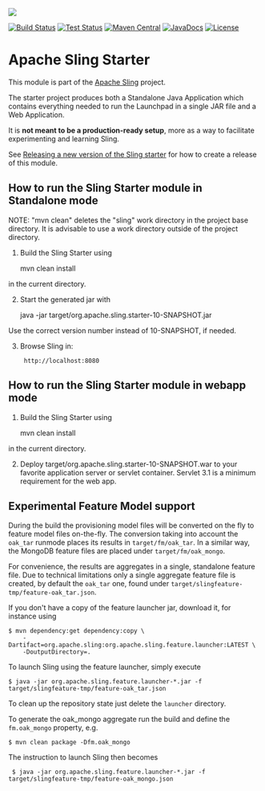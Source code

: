 [<img src="https://sling.apache.org/res/logos/sling.png"/>](https://sling.apache.org)

 [![Build Status](https://builds.apache.org/buildStatus/icon?job=Sling/sling-org-apache-sling-starter/master)](https://builds.apache.org/job/Sling/job/sling-org-apache-sling-starter/job/master) [![Test Status](https://img.shields.io/jenkins/t/https/builds.apache.org/job/Sling/job/sling-org-apache-sling-starter/job/master.svg)](https://builds.apache.org/job/Sling/job/sling-org-apache-sling-starter/job/master/test_results_analyzer/) [![Maven Central](https://maven-badges.herokuapp.com/maven-central/org.apache.sling/org.apache.sling.starter/badge.svg)](https://search.maven.org/#search%7Cga%7C1%7Cg%3A%22org.apache.sling%22%20a%3A%22org.apache.sling.starter%22) [![JavaDocs](https://www.javadoc.io/badge/org.apache.sling/org.apache.sling.starter.svg)](https://www.javadoc.io/doc/org.apache.sling/org.apache.sling.starter) [![License](https://img.shields.io/badge/License-Apache%202.0-blue.svg)](https://www.apache.org/licenses/LICENSE-2.0)

# Apache Sling Starter

This module is part of the [Apache Sling](https://sling.apache.org) project.

The starter project produces both a Standalone Java Application which
contains everything needed to run the Launchpad in a single JAR file and a Web
Application.

It is **not meant to be a production-ready setup**, more as a way to facilitate experimenting and learning Sling. 

See [Releasing a new version of the Sling starter](https://cwiki.apache.org/confluence/display/SLING/Releasing+a+new+version+of+the+Sling+Starter) for how to create a release of this module.

How to run the Sling Starter module in Standalone mode
----------------------------------------

  NOTE: "mvn clean" deletes the "sling" work directory in the project base
        directory. It is advisable to use a work directory outside of the
        project directory.

1) Build the Sling Starter using 

	mvn clean install
	
in the current directory.

2) Start the generated jar with

	 java -jar target/org.apache.sling.starter-10-SNAPSHOT.jar 
	 
Use the correct version number instead of 10-SNAPSHOT, if needed.

3) Browse Sling in:

        http://localhost:8080

How to run the Sling Starter module in webapp mode
----------------------------------------

1) Build the Sling Starter using 

	mvn clean install
	
in the current directory.

2) Deploy target/org.apache.sling.starter-10-SNAPSHOT.war to your favorite application
server or servlet container. Servlet 3.1 is a minimum requirement for the web app.

Experimental Feature Model support
----------------------------------------

During the build the provisioning model files will be converted on the fly to feature model files
on-the-fly. The conversion taking into account the `oak_tar` runmode places its results in
`target/fm/oak_tar`. In a similar way, the MongoDB feature files are placed under
`target/fm/oak_mongo`.

For convenience, the results are aggregates in a single, standalone feature file. Due to technical
limitations only a single aggregate feature file is created, by default the `oak_tar` one, found
under  `target/slingfeature-tmp/feature-oak_tar.json`.

If you don't have a copy of the feature launcher jar, download it, for instance using

    $ mvn dependency:get dependency:copy \
        -Dartifact=org.apache.sling:org.apache.sling.feature.launcher:LATEST \
        -DoutputDirectory=.

To launch Sling using the feature launcher, simply execute

    $ java -jar org.apache.sling.feature.launcher-*.jar -f target/slingfeature-tmp/feature-oak_tar.json
    
To clean up the repository state just delete the `launcher` directory.

To generate the oak_mongo aggregate run the build and define the `fm.oak_mongo` property, e.g.

    $ mvn clean package -Dfm.oak_mongo
    
The instruction to launch Sling then becomes

     $ java -jar org.apache.sling.feature.launcher-*.jar -f target/slingfeature-tmp/feature-oak_mongo.json
     
